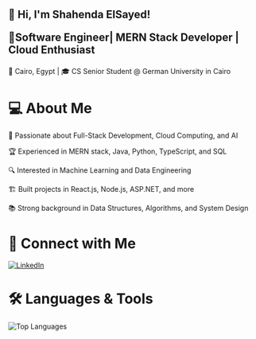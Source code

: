 
<h2>👋 Hi, I'm Shahenda ElSayed!

🔹Software Engineer| MERN Stack Developer | Cloud Enthusiast </h2>  

📍 Cairo, Egypt | 🎓 CS  Senior Student @ German University in Cairo 

<h1>💻 About Me</h1>


🚀 Passionate about Full-Stack Development, Cloud Computing, and AI

🏆 Experienced in MERN stack, Java, Python, TypeScript, and SQL

🔍 Interested in Machine Learning and Data Engineering

🏗 Built projects in React.js, Node.js, ASP.NET, and more

📚 Strong background in Data Structures, Algorithms, and System Design

<h1>🔗 Connect with Me </h1>


  [![LinkedIn](https://img.shields.io/badge/LinkedIn-blue?style=flat&logo=linkedin)](https://www.linkedin.com/in/shahenda-elsayed)  


<h1>🛠 Languages & Tools</h1>

![Top Languages](https://github-readme-stats.vercel.app/api/top-langs/?username=ShahendaElsayed&layout=compact&theme=dark)

